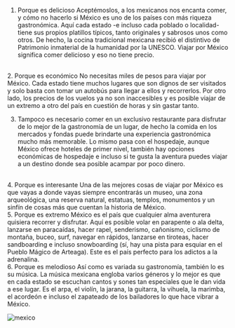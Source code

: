 1. Porque es delicioso
Aceptémoslos, a los mexicanos nos encanta comer, y cómo no  hacerlo si México es uno de los países con más riqueza gastronómica. Aquí cada estado -e incluso cada poblado o localidad- tiene sus propios platillos típicos, tanto originales y sabrosos unos como otros. De hecho, la cocina tradicional mexicana recibió el distintivo de Patrimonio inmaterial de la humanidad por la UNESCO. Viajar por México significa comer delicioso y eso no tiene precio.
<br/>
2. Porque es económico
No necesitas miles de pesos para viajar por México. Cada estado tiene muchos lugares que son dignos de ser visitados y solo basta con tomar un autobús para llegar a ellos y recorrerlos. Por otro lado, los precios de los vuelos ya no son inaccesibles y es posible viajar de un extremo a otro del país en cuestión de horas y sin gastar tanto.
<br/>

3. Tampoco es necesario comer en un exclusivo restaurante para disfrutar de lo mejor de la gastronomía de un lugar, de hecho la comida en los mercados y fondas puede brindarte una experiencia gastronómica mucho más memorable. Lo mismo pasa con el hospedaje, aunque México ofrece hoteles de primer nivel, también hay opciones económicas de hospedaje e incluso si te gusta la aventura puedes viajar a un destino donde sea posible acampar por poco dinero.
<br/>
4. Porque es interesante
Una de las mejores cosas de viajar por México es que vayas a donde vayas siempre encontrarás un museo, una zona arqueológica, una reserva natural, estatuas, templos, monumentos y un sinfín de cosas más que cuentan la historia de México.
<br/>
5. Porque es extremo
México es el país que cualquier alma aventurera quisiera recorrer y disfrutar. Aquí es posible volar en parapente o ala delta, lanzarse en paracaídas, hacer rapel, senderismo, cañonismo, ciclismo de montaña, buceo, surf, navegar en rápidos, lanzarse en tiroteas, hacer sandboarding e incluso snowboardíng (sí, hay una pista para esquiar en el Pueblo Mágico de Arteaga). Este es el país perfecto para los adictos a la adrenalina.
<br/>
6. Porque es melodioso
Así como es variada su gastronomía, también lo es su música. La música mexicana engloba varios géneros y lo mejor es que en cada estado se escuchan cantos y sones tan especiales que le dan vida a ese lugar. Es el arpa, el violín, la jarana, la guitarra, la vihuela, la marimba, el acordeón e incluso el zapateado de los bailadores lo que hace vibrar a México.
<br/>

![mexico](https://www.turismomexico.es/wp-content/uploads/2015/07/chichen_itza.jpg)